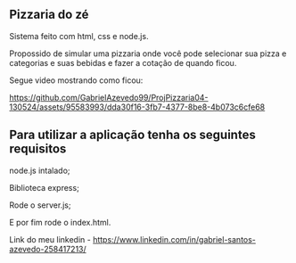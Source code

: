 <h2>Pizzaria do zé</h2> 
<p>Sistema feito com html, css e node.js.</p>
<p>Propossido de simular uma pizzaria onde você pode selecionar sua pizza e categorias e suas bebidas e fazer a cotação de quando ficou.</p>
<p>Segue video mostrando como ficou:</p>


https://github.com/GabrielAzevedo99/ProjPizzaria04-130524/assets/95583993/dda30f16-3fb7-4377-8be8-4b073c6cfe68

<h2>Para utilizar a aplicação tenha os seguintes requisitos</h2>
<p>node.js intalado; </p>
<p>Biblioteca express; </p>
<p>Rode o server.js; </p>
<p>E por fim rode o index.html. </p>

Link do meu linkedin - https://www.linkedin.com/in/gabriel-santos-azevedo-258417213/


